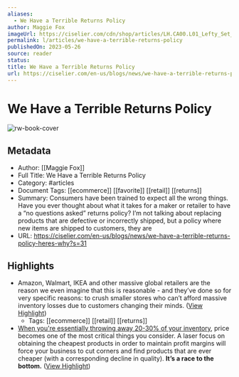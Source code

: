 ```yaml
---
aliases:
  - We Have a Terrible Returns Policy
author: Maggie Fox
imageUrl: https://ciselier.com/cdn/shop/articles/LH.CA00.L01_Lefty_Set_product_600x.jpg?v=1685098050
permalink: l/articles/we-have-a-terrible-returns-policy
publishedOn: 2023-05-26
source: reader
status: 
title: We Have a Terrible Returns Policy
url: https://ciselier.com/en-us/blogs/news/we-have-a-terrible-returns-policy-heres-why?s=31
---
```

# We Have a Terrible Returns Policy

![rw-book-cover](https://ciselier.com/cdn/shop/articles/LH.CA00.L01_Lefty_Set_product_600x.jpg?v=1685098050)

## Metadata

- Author: [[Maggie Fox]]
- Full Title: We Have a Terrible Returns Policy
- Category: #articles
- Document Tags: [[ecommerce]] [[favorite]] [[retail]] [[returns]]
- Summary: Consumers have been trained to expect all the wrong things. Have you ever thought about what it takes for a maker or retailer to have a “no questions asked” returns policy? I’m not talking about replacing products that are defective or incorrectly shipped, but a policy where new items are shipped to customers, they are
- URL: https://ciselier.com/en-us/blogs/news/we-have-a-terrible-returns-policy-heres-why?s=31

## Highlights

- Amazon, Walmart, IKEA and other massive global retailers are the reason we even imagine that this is reasonable - and they’ve done so for very specific reasons: to crush smaller stores who can’t afford massive inventory losses due to customers changing their minds. ([View Highlight](https://read.readwise.io/read/01h98padp43nzseewsj5g4sf71))
    - Tags: [[ecommerce]] [[retail]] [[returns]]
- [When you're essentially throwing away 20-30% of your inventory](https://www.shopify.com/uk/enterprise/ecommerce-returns), price becomes one of the most critical things you consider. A laser focus on obtaining the cheapest products in order to maintain profit margins will force your business to cut corners and find products that are ever cheaper (with a corresponding decline in quality). **It’s a race to the bottom.** ([View Highlight](https://read.readwise.io/read/01h98pakpd3kwkjk9cry9gb4zf))
